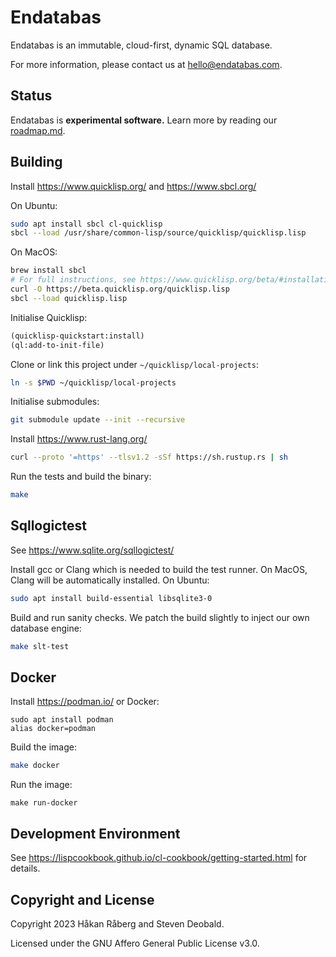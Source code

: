 # Endatabas

Endatabas is an immutable, cloud-first, dynamic SQL database.

For more information, please contact us at [hello@endatabas.com](mailto:hello@endatabas.com).

## Status

Endatabas is **experimental software.**
Learn more by reading our [roadmap.md](https://github.com/endatabas/endb/blob/main/doc/roadmap.md).

## Building

Install https://www.quicklisp.org/ and https://www.sbcl.org/

On Ubuntu:

```bash
sudo apt install sbcl cl-quicklisp
sbcl --load /usr/share/common-lisp/source/quicklisp/quicklisp.lisp
```

On MacOS:

```bash
brew install sbcl
# For full instructions, see https://www.quicklisp.org/beta/#installation
curl -O https://beta.quicklisp.org/quicklisp.lisp
sbcl --load quicklisp.lisp
```

Initialise Quicklisp:

```cl
(quicklisp-quickstart:install)
(ql:add-to-init-file)
```

Clone or link this project under `~/quicklisp/local-projects`:

```bash
ln -s $PWD ~/quicklisp/local-projects

```

Initialise submodules:

```bash
git submodule update --init --recursive
```

Install https://www.rust-lang.org/

```bash
curl --proto '=https' --tlsv1.2 -sSf https://sh.rustup.rs | sh
```

Run the tests and build the binary:

```bash
make
```

## Sqllogictest

See https://www.sqlite.org/sqllogictest/

Install gcc or Clang which is needed to build the test runner.
On MacOS, Clang will be automatically installed. On Ubuntu:

```bash
sudo apt install build-essential libsqlite3-0
```

Build and run sanity checks. We patch the build slightly to inject our own database engine:

```bash
make slt-test
```

## Docker

Install https://podman.io/ or Docker:

```
sudo apt install podman
alias docker=podman
```

Build the image:

```bash
make docker
```

Run the image:

```
make run-docker
```


## Development Environment

See https://lispcookbook.github.io/cl-cookbook/getting-started.html for details.

## Copyright and License

Copyright 2023 Håkan Råberg and Steven Deobald.

Licensed under the GNU Affero General Public License v3.0.

